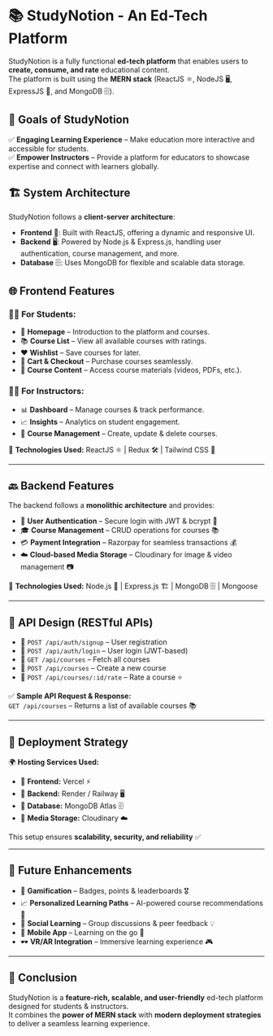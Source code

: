 # 📚 StudyNotion - An Ed-Tech Platform  

StudyNotion is a fully functional **ed-tech platform** that enables users to **create, consume, and rate** educational content.  
The platform is built using the **MERN stack** (ReactJS ⚛️, NodeJS 🖥️, ExpressJS 🚀, and MongoDB 🗄️).  

## 🎯 Goals of StudyNotion  
✅ **Engaging Learning Experience** – Make education more interactive and accessible for students.  
✅ **Empower Instructors** – Provide a platform for educators to showcase expertise and connect with learners globally.  

## 🏗️ System Architecture  

StudyNotion follows a **client-server architecture**:  

- **Frontend** 🎨: Built with ReactJS, offering a dynamic and responsive UI.  
- **Backend** 🖥️: Powered by Node.js & Express.js, handling user authentication, course management, and more.  
- **Database** 🗄️: Uses MongoDB for flexible and scalable data storage.  

## 🌐 Frontend Features  

### 👨‍🎓 For Students:  
- 📌 **Homepage** – Introduction to the platform and courses.  
- 📚 **Course List** – View all available courses with ratings.  
- ❤️ **Wishlist** – Save courses for later.  
- 🛒 **Cart & Checkout** – Purchase courses seamlessly.  
- 📖 **Course Content** – Access course materials (videos, PDFs, etc.).  

### 👨‍🏫 For Instructors:  
- 📊 **Dashboard** – Manage courses & track performance.  
- 📈 **Insights** – Analytics on student engagement.  
- 📝 **Course Management** – Create, update & delete courses.  

🔧 **Technologies Used:** ReactJS ⚛️ | Redux 🛠️ | Tailwind CSS 🎨  

---

## 🔙 Backend Features  

The backend follows a **monolithic architecture** and provides:  
- 🔑 **User Authentication** – Secure login with JWT & bcrypt 🔐  
- 🎓 **Course Management** – CRUD operations for courses 📚  
- 💳 **Payment Integration** – Razorpay for seamless transactions 💰  
- ☁️ **Cloud-based Media Storage** – Cloudinary for image & video management 📷  

📌 **Technologies Used:** Node.js 🚀 | Express.js 🏗️ | MongoDB 🗄️ | Mongoose  

---

## 🔗 API Design (RESTful APIs)  

- 🔹 `POST /api/auth/signup` – User registration  
- 🔹 `POST /api/auth/login` – User login (JWT-based)  
- 🔹 `GET /api/courses` – Fetch all courses  
- 🔹 `POST /api/courses` – Create a new course  
- 🔹 `POST /api/courses/:id/rate` – Rate a course ⭐  

✅ **Sample API Request & Response:**  
`GET /api/courses` – Returns a list of available courses 📚  

---

## 🚀 Deployment Strategy  

🌍 **Hosting Services Used:**  
- 📌 **Frontend:** Vercel ⚡  
- 📌 **Backend:** Render / Railway 🖥️  
- 📌 **Database:** MongoDB Atlas 🗄️  
- 📌 **Media Storage:** Cloudinary ☁️  

This setup ensures **scalability, security, and reliability** ✅  

---

## 🔮 Future Enhancements  

- 🚀 **Gamification** – Badges, points & leaderboards 🎖️  
- 📈 **Personalized Learning Paths** – AI-powered course recommendations 🤖  
- 💬 **Social Learning** – Group discussions & peer feedback 💡  
- 📱 **Mobile App** – Learning on the go 📲  
- 🕶️ **VR/AR Integration** – Immersive learning experience 🎮  

---

## 🎉 Conclusion  

StudyNotion is a **feature-rich, scalable, and user-friendly** ed-tech platform designed for students & instructors.  
It combines the **power of MERN stack** with **modern deployment strategies** to deliver a seamless learning experience.  


 
 
